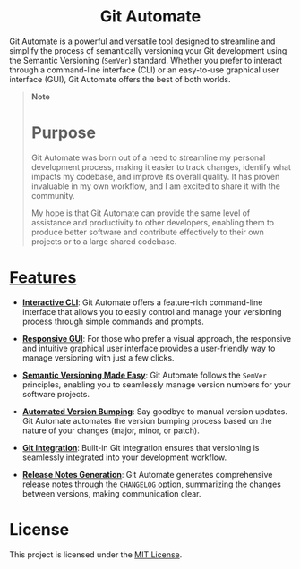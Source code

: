 <div align='center'>

  # Git Automate
  
</div>

Git Automate is a powerful and versatile tool designed to streamline and simplify the process of semantically versioning your Git development using the Semantic Versioning (`SemVer`) standard. Whether you prefer to interact through a command-line interface (CLI) or an easy-to-use graphical user interface (GUI), Git Automate offers the best of both worlds.

> **Note**
> # Purpose
> Git Automate was born out of a need to streamline my personal development process, making it easier to track changes, identify what impacts my codebase, and improve its overall quality. It has proven invaluable in my own workflow, and I am excited to share it with the community.
>
> My hope is that Git Automate can provide the same level of assistance and productivity to other developers, enabling them to produce better software and contribute effectively to their own projects or to a large shared codebase.

# [Features]()

- **[Interactive CLI]()**: Git Automate offers a feature-rich command-line interface that allows you to easily control and manage your versioning process through simple commands and prompts.

- **[Responsive GUI]()**: For those who prefer a visual approach, the responsive and intuitive graphical user interface provides a user-friendly way to manage versioning with just a few clicks.

- **[Semantic Versioning Made Easy]()**: Git Automate follows the `SemVer` principles, enabling you to seamlessly manage version numbers for your software projects.

- **[Automated Version Bumping]()**: Say goodbye to manual version updates. Git Automate automates the version bumping process based on the nature of your changes (major, minor, or patch).

- **[Git Integration]()**: Built-in Git integration ensures that versioning is seamlessly integrated into your development workflow.

- **[Release Notes Generation]()**: Git Automate generates comprehensive release notes through the `CHANGELOG` option, summarizing the changes between versions, making communication clear.

# License

This project is licensed under the [MIT License](LICENSE).
